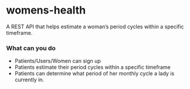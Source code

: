 # womens-health

A REST API that helps estimate a woman’s period cycles within a specific timeframe.

### What can you do
* Patients/Users/Women can sign up
* Patients estimate their period cycles within a specific timeframe
* Patients can determine what period of her monthly cycle a lady is currently in.

